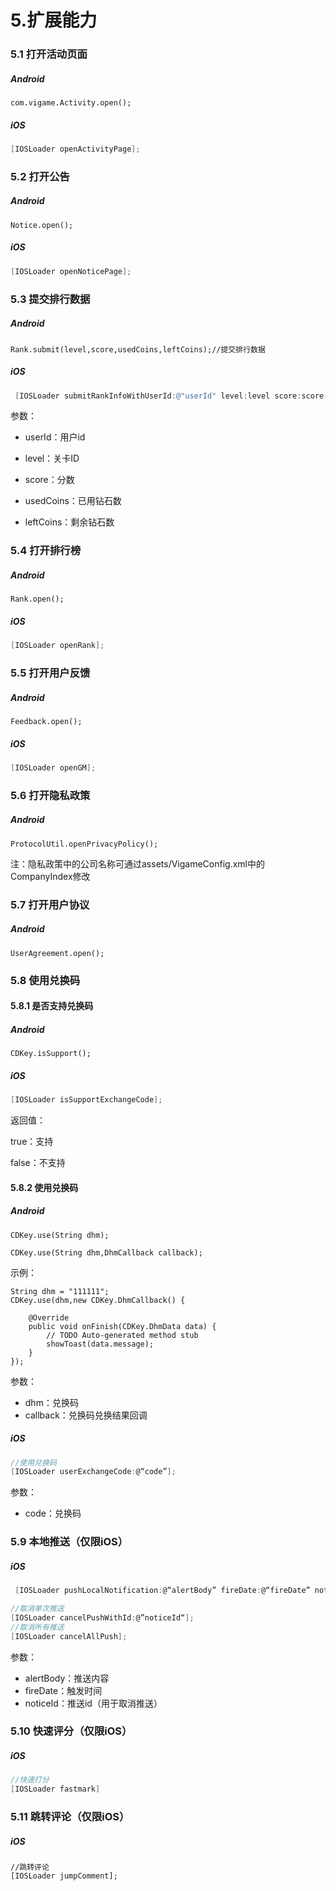 # 5.扩展能力

### 5.1 打开活动页面

##### Android

```text
com.vigame.Activity.open();
```

##### iOS

```objective-c
[IOSLoader openActivityPage];
```



### 5.2 打开公告

##### Android

```text
Notice.open();
```

##### iOS

```objective-c
[IOSLoader openNoticePage];
```

### 5.3 提交排行数据

##### Android

```text
Rank.submit(level,score,usedCoins,leftCoins);//提交排行数据
```

##### iOS

```objective-c
 [IOSLoader submitRankInfoWithUserId:@"userId" level:level score:score usedCoins:usedCoins leftCoins:leftCoins];
```

参数：

- userId：用户id

- level：关卡ID
- score：分数
- usedCoins：已用钻石数
- leftCoins：剩余钻石数

### 5.4 打开排行榜

##### Android

```text
Rank.open();
```

##### iOS

```objective-c
[IOSLoader openRank];
```

### 5.5 打开用户反馈

##### Android

```text
Feedback.open();
```

##### iOS

```objective-c
[IOSLoader openGM];
```

### 5.6 打开隐私政策

##### Android

```text
ProtocolUtil.openPrivacyPolicy();
```

注：隐私政策中的公司名称可通过assets/VigameConfig.xml中的CompanyIndex修改

### 5.7 打开用户协议

##### Android

```text
UserAgreement.open();
```

### 5.8 使用兑换码

#### 5.8.1 是否支持兑换码

##### Android

```text
CDKey.isSupport();
```

##### iOS

```objective-c
[IOSLoader isSupportExchangeCode];
```

返回值：

true：支持

false：不支持

#### 5.8.2 使用兑换码

##### Android

```text
CDKey.use(String dhm);
```

```text
CDKey.use(String dhm,DhmCallback callback);
```

示例：

```text
String dhm = "111111";
CDKey.use(dhm,new CDKey.DhmCallback() {

    @Override
    public void onFinish(CDKey.DhmData data) {
        // TODO Auto-generated method stub
        showToast(data.message);
    }
});
```

参数：

- dhm：兑换码
- callback：兑换码兑换结果回调

##### iOS

```objective-c
//使用兑换码
[IOSLoader userExchangeCode:@“code”];
```

参数：

- code：兑换码

### 5.9 本地推送（仅限iOS）

##### iOS

```objective-c
 [IOSLoader pushLocalNotification:@“alertBody” fireDate:@“fireDate” noticeId:@”noticeId“];

//取消单次推送
[IOSLoader cancelPushWithId:@”noticeId“];
//取消所有推送
[IOSLoader cancelAllPush];
```

参数：

- alertBody：推送内容
- fireDate：触发时间
- noticeId：推送id（用于取消推送）

### 5.10 快速评分（仅限iOS）

##### iOS

```objective-c
//快速打分
[IOSLoader fastmark]
```

### 5.11 跳转评论（仅限iOS）

##### iOS

```
//跳转评论
[IOSLoader jumpComment];
```

